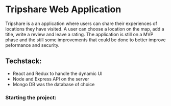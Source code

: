 # Tripshare Web Application

Tripshare is a an application where users can share their experiences of locations they have visited. A user can choose a location on the map, add a title, write a review and leave a rating. The application is still on a MVP phase and the still some improvements that could be done to better improve peformance and security.

## Techstack:

- React and Redux to handle the dynamic UI
- Node and Express API on the server
- Mongo DB was the database of choice 

### Starting the project: